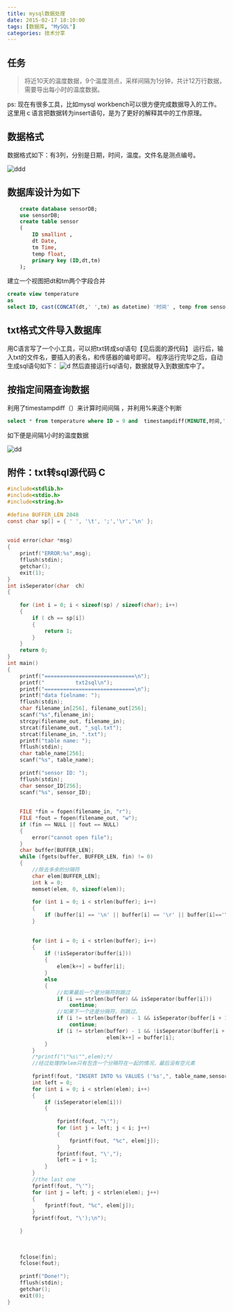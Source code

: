 ```yaml
---
title: mysql数据处理
date: 2015-02-17 18:10:00
tags: [数据库, "MySQL"]
categories: 技术分享
---
```


## 任务

> 将近10天的温度数据，9个温度测点，采样间隔为1分钟，共计12万行数据，需要导出每小时的温度数据。

ps: 现在有很多工具，比如mysql workbench可以很方便完成数据导入的工作。这里用ｃ语言把数据转为insert语句，是为了更好的解释其中的工作原理。
## 数据格式

数据格式如下：有3列，分别是日期，时间，温度。文件名是测点编号。

![ddd](http://img.blog.csdn.net/20141125135942138?watermark/2/text/aHR0cDovL2Jsb2cuY3Nkbi5uZXQvc2hlbnl1Zmx5aW5n/font/5a6L5L2T/fontsize/400/fill/I0JBQkFCMA==/dissolve/70/gravity/Center)

## 数据库设计为如下

```sql
    create database sensorDB;  
    use sensorDB;  
    create table sensor  
    (  
        ID smallint ,  
        dt Date,  
        tm Time,  
        temp float,  
        primary key (ID,dt,tm)  
    );  
```
建立一个视图把dt和tm两个字段合并 
```sql
create view temperature  
as  
select ID, cast(CONCAT(dt,' ',tm) as datetime) '时间' , temp from sensor   ;  
```

## txt格式文件导入数据库

用C语言写了一个小工具，可以把txt转成sql语句【见后面的源代码】        运行后，输入txt的文件名，要插入的表名，和传感器的编号即可。   程序运行完毕之后，自动生成sql语句如下：
![d](http://img.blog.csdn.net/20141125140008127?watermark/2/text/aHR0cDovL2Jsb2cuY3Nkbi5uZXQvc2hlbnl1Zmx5aW5n/font/5a6L5L2T/fontsize/400/fill/I0JBQkFCMA==/dissolve/70/gravity/Center)
然后直接运行sql语句，数据就导入到数据库中了。

## 按指定间隔查询数据

利用了timestampdiff（）来计算时间间隔 ，并利用%来逐个判断
 
```sql
select * from temperature where ID = 9 and  timestampdiff(MINUTE,时间,'2014-04-19 15:00:00')%60 =0;
```


如下便是间隔1小时的温度数据

![dd](http://img.blog.csdn.net/20141125140019422?watermark/2/text/aHR0cDovL2Jsb2cuY3Nkbi5uZXQvc2hlbnl1Zmx5aW5n/font/5a6L5L2T/fontsize/400/fill/I0JBQkFCMA==/dissolve/70/gravity/Center)

## 附件：txt转sql源代码 C

```c
#include<stdlib.h>  
#include<stdio.h>  
#include<string.h>  
  
#define BUFFER_LEN 2048  
const char sp[] = { ' ', '\t', ';','\r','\n' };  
  
   
void error(char *msg)  
{  
    printf("ERROR:%s",msg);  
    fflush(stdin);  
    getchar();  
    exit(1);  
}  
int isSeperator(char  ch)  
{  
      
    for (int i = 0; i < sizeof(sp) / sizeof(char); i++)  
    {  
        if ( ch == sp[i])  
        {  
            return 1;  
        }  
    }  
    return 0;  
}  
int main()  
{  
    printf("=============================\n");  
    printf("          txt2sql\n");  
    printf("=============================\n");  
    printf("data fielname: ");  
    fflush(stdin);  
    char filename_in[256], filename_out[256];  
    scanf("%s",filename_in);  
    strcpy(filename_out, filename_in);  
    strcat(filename_out, "_sql.txt");  
    strcat(filename_in, ".txt");  
    printf("table name: ");  
    fflush(stdin);  
    char table_name[256];  
    scanf("%s", table_name);  
  
    printf("sensor ID: ");  
    fflush(stdin);  
    char sensor_ID[256];  
    scanf("%s", sensor_ID);  
  
  
    FILE *fin = fopen(filename_in, "r");  
    FILE *fout = fopen(filename_out, "w");  
    if (fin == NULL || fout == NULL)  
    {  
        error("cannot open file");  
    }  
    char buffer[BUFFER_LEN];  
    while (fgets(buffer, BUFFER_LEN, fin) != 0)  
    {  
        //除去多余的分隔符  
        char elem[BUFFER_LEN];  
        int k = 0;  
        memset(elem, 0, sizeof(elem));  
  
        for (int i = 0; i < strlen(buffer); i++)  
        {  
            if (buffer[i] == '\n' || buffer[i] == '\r' || buffer[i]=='\0') buffer[i] = ' ';  
        }  
  
  
        for (int i = 0; i < strlen(buffer); i++)  
        {  
            if (!isSeperator(buffer[i]))  
            {  
                elem[k++] = buffer[i];  
            }  
            else  
            {  
                //如果最后一个是分隔符则跳过  
                if (i == strlen(buffer) && isSeperator(buffer[i]))  
                    continue;  
                //如果下一个还是分隔符，则跳过。  
                if (i != strlen(buffer) - 1 && isSeperator(buffer[i + 1]))  
                    continue;  
                if (i != strlen(buffer) - 1 && !isSeperator(buffer[i + 1]))  
                                elem[k++] = buffer[i];  
            }  
        }  
        /*printf("\"%s\"",elem);*/  
        //经过处理的elem只有包含一个分隔符在一起的情况，最后没有空元素  
  
        fprintf(fout, "INSERT INTO %s VALUES ('%s',", table_name,sensor_ID);  
        int left = 0;  
        for (int i = 0; i < strlen(elem); i++)  
        {  
            if (isSeperator(elem[i]))  
            {  
                  
                fprintf(fout, "\'");  
                for (int j = left; j < i; j++)  
                {  
                    fprintf(fout, "%c", elem[j]);  
                }  
                fprintf(fout, "\',");  
                left = i + 1;  
            }  
        }  
        //the last one  
        fprintf(fout, "\'");  
        for (int j = left; j < strlen(elem); j++)  
        {  
            fprintf(fout, "%c", elem[j]);  
        }  
        fprintf(fout, "\');\n");  
           
    }  
      
  
  
    fclose(fin);   
    fclose(fout);  
  
    printf("Done!");  
    fflush(stdin);  
    getchar();  
    exit(0);  
}  
```
